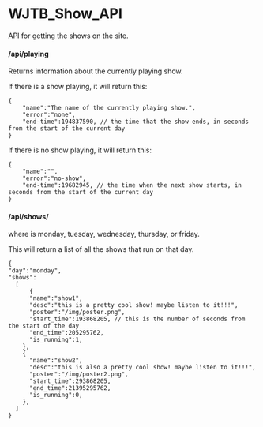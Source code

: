 # WJTB_Show_API
API for getting the shows on the site.

#### /api/playing

Returns information about the currently playing show.

If there is a show playing, it will return this:
```
{
	"name":"The name of the currently playing show.",
	"error":"none",
	"end-time":194837590, // the time that the show ends, in seconds from the start of the current day
}
```

If there is no show playing, it will return this:

```
{
	"name":"",
	"error":"no-show",
	"end-time":19682945, // the time when the next show starts, in seconds from the start of the current day
}
```

#### /api/shows/<day>

where <day> is monday, tuesday, wednesday, thursday, or friday.

This will return a list of all the shows that run on that day.

```
{
"day":"monday",
"shows":
  [
	  {
      "name":"show1",
      "desc":"this is a pretty cool show! maybe listen to it!!!",
      "poster":"/img/poster.png",
      "start_time":193868205, // this is the number of seconds from the start of the day
      "end_time":205295762,
      "is_running":1,
    },
    {
      "name":"show2",
      "desc":"this is also a pretty cool show! maybe listen to it!!!",
      "poster":"/img/poster2.png",
      "start_time":293868205,
      "end_time":21395295762,
      "is_running":0,
    },
  ]
}
```
